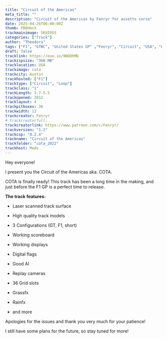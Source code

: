 ```yaml
---
title: "Circuit of the Americas"
meta_title: ""
description: "Circuit of the Americas by Fenryr for assetto corsa"
date: 2025-04-26T06:00:00Z
thumb: FB8dmcX
trackmainimage: SKUIOSS
categories: ["Track"]
author: "Theodora"
tags: ["F1", "GTWC", "United States GP" ,"Fenryr", "Circuit", "USA", "Loop"]
draft: false
tracklink: https://ouo.io/9WQOhMD
trackzipsize: "388 MB"
tracklocation: USA
trackimage: cota
trackcity: Austin
trackhosted: ["F1"]
tracktype: ["Circuit", "Loop"]
trackclass: "1" 
trackLength: 3.7-5.5
trackopened: 2012
tracklayout: 4
trackpitboxes: 36
trackwidth: 13
trackcreator: Fenryr
# trackcreatorfull: 
trackcreatorlink: https://www.patreon.com/c/Fenryr/
trackversion: "1.2"
trackcsp: "0.2.4"
trackname: "Circuit of the Americas"
trackfolder: "cota_2022"
trackhost: Mods
---
```


Hey everyone!

I present you the Circuit of the Americas aka. COTA.    

COTA is finally ready! This track has been a long time in the making, and just before the F1 GP is a perfect time to release.   

**The track features:**

- 
  Laser scanned track surface

- High quality track models

- 3 Configurations (GT, F1, short)

- Working scoreboard

- Working displays

- Digital flags

- Good AI

- Replay cameras

- 36 Grid slots

- Grassfx

- Rainfx

- and more

Apologies for the issues and thank you very much for your patience!

I still have some plans for the future, so stay tuned for more!